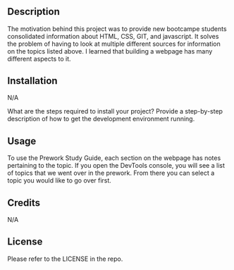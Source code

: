 # <Prework Study Guide>

## Description

The motivation behind this project was to provide new bootcampe students consolidated information about HTML, CSS, GIT, and javascript. It solves the problem of having to look at multiple different sources for information on the topics listed above. I learned that building a webpage has many different aspects to it.


## Installation

N/A

What are the steps required to install your project? Provide a step-by-step description of how to get the development environment running.

## Usage

To use the Prework Study Guide, each section on the webpage has notes pertaining to the topic. If you open the DevTools console, you will see a list of topics that we went over in the prework. From there you can select a topic you would like to go over first.

## Credits

N/A

## License

Please refer to the LICENSE in the repo.
